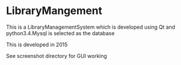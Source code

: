 # LibraryMangement
This is a LibraryManagementSystem which is developed using Qt and python3.4.Mysql is selected as the database

This is developed in 2015 

See screenshot directory for GUI working